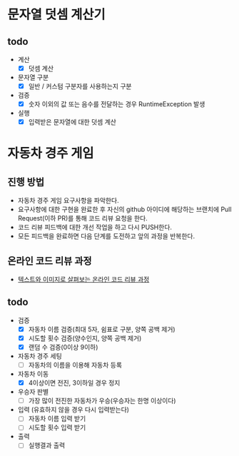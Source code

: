 # 문자열 덧셈 계산기
## todo
- 계산
  - [x] 덧셈 계산
- 문자열 구분
  - [x] 일반 / 커스텀 구분자를 사용하는지 구분
- 검증
  - [x] 숫자 이외의 값 또는 음수를 전달하는 경우 RuntimeException 발생
- 실행
  - [x] 입력받은 문자열에 대한 덧셈 계산

# 자동차 경주 게임
## 진행 방법
* 자동차 경주 게임 요구사항을 파악한다.
* 요구사항에 대한 구현을 완료한 후 자신의 github 아이디에 해당하는 브랜치에 Pull Request(이하 PR)를 통해 코드 리뷰 요청을 한다.
* 코드 리뷰 피드백에 대한 개선 작업을 하고 다시 PUSH한다.
* 모든 피드백을 완료하면 다음 단계를 도전하고 앞의 과정을 반복한다.

## 온라인 코드 리뷰 과정
* [텍스트와 이미지로 살펴보는 온라인 코드 리뷰 과정](https://github.com/next-step/nextstep-docs/tree/master/codereview)

## todo
- 검증
  - [x] 자동차 이름 검증(최대 5자, 쉼표로 구분, 양쪽 공백 제거)
  - [x] 시도할 횟수 검증(양수인지, 양쪽 공백 제거)
  - [x] 랜덤 수 검증(0이상 9이하)
- 자동차 경주 세팅
  - [ ] 자동차의 이름을 이용해 자동차 등록
- 자동차 이동
  - [x] 4이상이면 전진, 3이하일 경우 정지
- 우승자 판별
  - [ ] 가장 많이 전진한 자동차가 우승(우승자는 한명 이상이다)
- 입력
  (유효하지 않을 경우 다시 입력받는다)
  - [ ] 자동차 이름 입력 받기
  - [ ] 시도할 횟수 입력 받기
- 출력
  - [ ] 실행결과 출력
